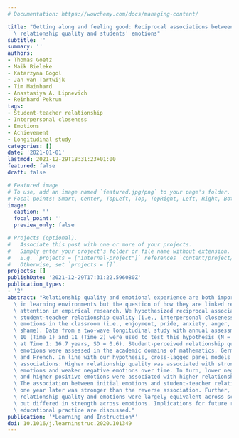 ```yaml
---
# Documentation: https://wowchemy.com/docs/managing-content/

title: "Getting along and feeling good: Reciprocal associations between student-teacher\
  \ relationship quality and students' emotions"
subtitle: ''
summary: ''
authors:
- Thomas Goetz
- Maik Bieleke
- Katarzyna Gogol
- Jan van Tartwijk
- Tim Mainhard
- Anastasiya A. Lipnevich
- Reinhard Pekrun
tags:
- Student-teacher relationship
- Interpersonal closeness
- Emotions
- Achievement
- Longitudinal study
categories: []
date: '2021-01-01'
lastmod: 2021-12-29T18:31:23+01:00
featured: false
draft: false

# Featured image
# To use, add an image named `featured.jpg/png` to your page's folder.
# Focal points: Smart, Center, TopLeft, Top, TopRight, Left, Right, BottomLeft, Bottom, BottomRight.
image:
  caption: ''
  focal_point: ''
  preview_only: false

# Projects (optional).
#   Associate this post with one or more of your projects.
#   Simply enter your project's folder or file name without extension.
#   E.g. `projects = ["internal-project"]` references `content/project/deep-learning/index.md`.
#   Otherwise, set `projects = []`.
projects: []
publishDate: '2021-12-29T17:31:22.596080Z'
publication_types:
- '2'
abstract: "Relationship quality and emotional experience are both important constructs\
  \ in learning environments but the question of how they are linked requires more\
  \ attention in empirical research. We hypothesized reciprocal associations between\
  \ student-teacher relationship quality (i.e., interpersonal closeness) and students'\
  \ emotions in the classroom (i.e., enjoyment, pride, anxiety, anger, boredom, and\
  \ shame). Data from a two-wave longitudinal study with annual assessments in grade\
  \ 10 (Time 1) and 11 (Time 2) were used to test this hypothesis (N = 535; mean age\
  \ at Time 1: 16.7 years, SD = 0.6). Student-perceived relationship quality and students'\
  \ emotions were assessed in the academic domains of mathematics, German, English,\
  \ and French. In line with our hypothesis, cross-lagged panel models showed reciprocal\
  \ associations: Higher relationship quality was associated with stronger positive\
  \ emotions and weaker negative emotions over time. In turn, lower negative emotions\
  \ and higher positive emotions were associated with higher relationship quality.\
  \ The association between initial emotions and student-teacher relationship quality\
  \ one year later was stronger than the reverse association. Further, the links between\
  \ relationship quality and emotions were largely equivalent across school domains\
  \ but differed in strength across emotions. Implications for future research and\
  \ educational practice are discussed."
publication: '*Learning and Instruction*'
doi: 10.1016/j.learninstruc.2020.101349
---
```

